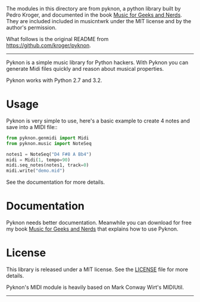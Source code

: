 The modules in this directory are from pyknon, a python library built by 
Pedro Kroger, and documented in the book [Music for Geeks and Nerds](https://pedrokroger.net/mfgan/).
They are included included in musicntwrk under the MIT license and by the author's permission.

What follows is the original README from https://github.com/kroger/pyknon.

***

Pyknon is a simple music library for Python hackers. With Pyknon you
can generate Midi files quickly and reason about musical
properties.

Pyknon works with Python 2.7 and 3.2.

# Usage

Pyknon is very simple to use, here's a basic example to create 4 notes
and save into a MIDI file::

```python
from pyknon.genmidi import Midi
from pyknon.music import NoteSeq

notes1 = NoteSeq("D4 F#8 A Bb4")
midi = Midi(1, tempo=90)
midi.seq_notes(notes1, track=0)
midi.write("demo.mid")
```

See the documentation for more details.

# Documentation

Pyknon needs better documentation. Meanwhile you can download for free my book [Music for Geeks and Nerds](https://pedrokroger.net/mfgan/) that explains how to use Pyknon.

# License

This library is released under a MIT license. See the [LICENSE](LICENSE) file for
more details.

Pyknon's MIDI module is heavily based on Mark Conway Wirt's MIDIUtil.

***
